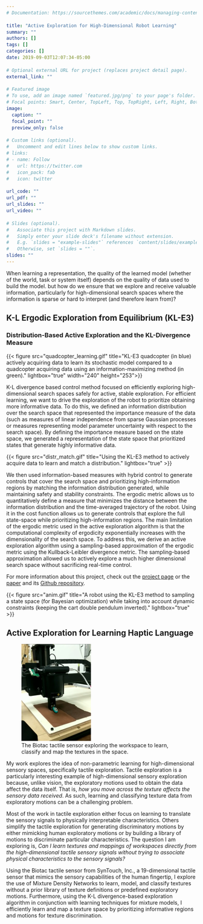 ```yaml
---
# Documentation: https://sourcethemes.com/academic/docs/managing-content/

title: "Active Exploration for High-Dimensional Robot Learning"
summary: ""
authors: []
tags: []
categories: []
date: 2019-09-03T12:07:34-05:00

# Optional external URL for project (replaces project detail page).
external_link: ""

# Featured image
# To use, add an image named `featured.jpg/png` to your page's folder.
# Focal points: Smart, Center, TopLeft, Top, TopRight, Left, Right, BottomLeft, Bottom, BottomRight.
image:
  caption: ""
  focal_point: ""
  preview_only: false

# Custom links (optional).
#   Uncomment and edit lines below to show custom links.
# links:
# - name: Follow
#   url: https://twitter.com
#   icon_pack: fab
#   icon: twitter

url_code: ""
url_pdf: ""
url_slides: ""
url_video: ""

# Slides (optional).
#   Associate this project with Markdown slides.
#   Simply enter your slide deck's filename without extension.
#   E.g. `slides = "example-slides"` references `content/slides/example-slides.md`.
#   Otherwise, set `slides = ""`.
slides: ""
---
```


When learning a representation, the quality of the learned model (whether of the world, task or system itself) depends on the quality of data used to build the model. but how do we ensure that we explore and receive valuable information, particularly for high-dimensional search spaces where the information is sparse or hard to interpret (and therefore learn from)?

## K-L Ergodic Exploration from Equilibrium (KL-E3)
### Distribution-Based Active Exploration and the KL-Divergence Measure

{{< figure src="quadcopter_learning.gif" title="KL-E3 quadcopter (in blue) actively acquiring data to learn its stochastic model compared to a quadcopter acquiring data using an information-maximizing method (in green)." lightbox="true" width="240" height="253">}}


K-L divergence based control method focused on efficiently exploring high-dimensional search spaces safely for active, stable exploration. For efficient learning, we want to drive the exploration of the robot to prioritize obtaining more informative data. To do this, we defined an information distribution over the search space that represented the importance measure of the data (such as measures of linear independence from sparse Gaussian processes or measures representing model parameter uncertainty with respect to the search space). By defining the importance measure based on the state space, we generated a representation of the state space that prioritized states that generate highly informative data.

{{< figure src="distr_match.gif" title="Using the KL-E3 method to actively acquire data to learn and match a distribution." lightbox="true" >}}

We then used information-based measures with hybrid control to generate controls that cover the search space and prioritizing high-information regions by matching the information distribution generated, while maintaining safety and stability constraints. The ergodic metric allows us to quantitatively define a measure that minimizes the distance between the information distribution and the time-averaged trajectory of the robot. Using it in the cost function allows us to generate controls that explore the full state-space while prioritizing high-information regions. The main limitation of the ergodic metric used in the active exploration algorithm is that the computational complexity of ergodicity exponentially increases with the dimensionality of the search space. To address this, we derive an active exploration algorithm using a sampling-based approximation of the ergodic metric using the Kullback-Leibler divergence metric. The sampling-based approximation allowed us to actively explore a much higher dimensional search space without sacrificing real-time control.


For more information about this project, check out the [project page](https://murpheylab.github.io/projects/CyberPhysicalSystems) or the [paper](https://murpheylab.github.io/pdfs/2018WAFRAbPrMu.pdf) and its [Github repository](https://github.com/i-abr/kle3).

{{< figure src="anim.gif" title="A robot using the KL-E3 method to sampling a state space (for Bayesian optimization) while taking into account dynamic constraints (keeping the cart double pendulum inverted)." lightbox="true" >}}




## Active Exploration for Learning Haptic Language

<figure>
  <img src="biotac.png" alt="Biotac Tactile Sensor"  height="256" width = "184"
  />
  <figcaption>The Biotac tactile sensor exploring the workspace to learn, classify and map the textures in the space.</figcaption>
</figure>

My work explores the idea of non-parametric learning for high-dimensional sensory spaces, specifically tactile exploration. Tactile exploration is a particularly interesting example of high-dimensional sensory exploration because, unlike vision, the exploratory motions used to obtain the data affect the data itself. That is, *how you move across the texture affects the sensory data received*. As such, learning and classifying texture data from exploratory motions can be a challenging problem.  

Most of the work in tactile exploration either focus on learning to translate the sensory signals to physically interpretable characteristics. Others simplify the tactile exploration for generating discriminatory motions by either mimicking human exploratory motions or by building a library of motions to discriminate particular characteristics. The question I am exploring is, *Can I learn textures and mappings of workspaces directly from the high-dimensional tactile sensory signals without trying to associate physical characteristics to the sensory signals?*

Using the Biotac tactile sensor from SynTouch, Inc., a 19-dimensional tactile sensor that mimics the sensory capabilities of the human fingertip, I explore the use of Mixture Density Networks to learn, model, and classify textures without a prior library of texture definitions or predefined exploratory motions. Furthermore, using the K-L divergence-based exploration algorithm in conjunction with learning techniques for mixture models,  I efficiently learn and map a texture space by prioritizing informative regions and motions for texture discrimination.

